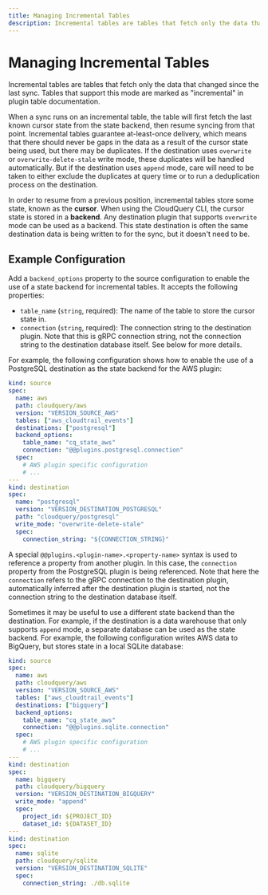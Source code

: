 ```yaml
---
title: Managing Incremental Tables
description: Incremental tables are tables that fetch only the data that changed since the last sync. Tables that support this mode are marked as "incremental" in plugin table documentation.
---
```


# Managing Incremental Tables

Incremental tables are tables that fetch only the data that changed since the last sync. Tables that support this mode are marked as "incremental" in plugin table documentation.

When a sync runs on an incremental table, the table will first fetch the last known cursor state from the state backend, then resume syncing from that point. Incremental tables guarantee at-least-once delivery, which means that there should never be gaps in the data as a result of the cursor state being used, but there may be duplicates. If the destination uses `overwrite` or `overwrite-delete-stale` write mode, these duplicates will be handled automatically. But if the destination uses `append` mode, care will need to be taken to either exclude the duplicates at query time or to run a deduplication process on the destination. 

In order to resume from a previous position, incremental tables store some state, known as the **cursor**. When using the CloudQuery CLI, the cursor state is stored in a **backend**. Any destination plugin that supports `overwrite` mode can be used as a backend. This state destination is often the same destination data is being written to for the sync, but it doesn't need to be.

## Example Configuration

Add a `backend_options` property to the source configuration to enable the use of a state backend for incremental tables. It accepts the following properties:

 - `table_name` (`string`, required): The name of the table to store the cursor state in.
 - `connection` (`string`, required): The connection string to the destination plugin. Note that this is gRPC connection string, not the connection string to the destination database itself. See below for more details.

For example, the following configuration shows how to enable the use of a PostgreSQL destination as the state backend for the AWS plugin:  

```yaml
kind: source
spec:
  name: aws
  path: cloudquery/aws
  version: "VERSION_SOURCE_AWS"
  tables: ["aws_cloudtrail_events"]
  destinations: ["postgresql"]
  backend_options:
    table_name: "cq_state_aws"
    connection: "@@plugins.postgresql.connection"
  spec:
    # AWS plugin specific configuration
    # ...
---
kind: destination
spec:
  name: "postgresql"
  version: "VERSION_DESTINATION_POSTGRESQL"
  path: "cloudquery/postgresql"
  write_mode: "overwrite-delete-stale"
  spec:
    connection_string: "${CONNECTION_STRING}"
```

A special `@@plugins.<plugin-name>.<property-name>` syntax is used to reference a property from another plugin. In this case, the `connection` property from the PostgreSQL plugin is being referenced. Note that here the `connection` refers to the gRPC connection to the destination plugin, automatically inferred after the destination plugin is started, not the connection string to the destination database itself.

Sometimes it may be useful to use a different state backend than the destination. For example, if the destination is a data warehouse that only supports `append` mode, a separate database can be used as the state backend. For example, the following configuration writes AWS data to BigQuery, but stores state in a local SQLite database:

```yaml
kind: source
spec:
  name: aws
  path: cloudquery/aws
  version: "VERSION_SOURCE_AWS"
  tables: ["aws_cloudtrail_events"]
  destinations: ["bigquery"]
  backend_options:
    table_name: "cq_state_aws"
    connection: "@@plugins.sqlite.connection"
  spec:
    # AWS plugin specific configuration
    # ...
---
kind: destination
spec:
  name: bigquery
  path: cloudquery/bigquery
  version: "VERSION_DESTINATION_BIGQUERY"
  write_mode: "append"
  spec:
    project_id: ${PROJECT_ID}
    dataset_id: ${DATASET_ID}
---
kind: destination
spec:
  name: sqlite
  path: cloudquery/sqlite
  version: "VERSION_DESTINATION_SQLITE"
  spec:
    connection_string: ./db.sqlite
``` 
